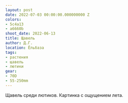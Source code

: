 ```yaml
---
layout: post
date: 2022-07-03 00:00:00.000000000 Z
colors:
- 5c4a13
- a6660b
shoot_date: 2022-06-13
title: Щавель
author: Д.Г.
location: Ёльбаза
tags:
- растения
- щавель
- лютики
gear:
- 70D
- 55-250mm
---
```

Щавель среди лютиков. Картинка с ощущением лета.

